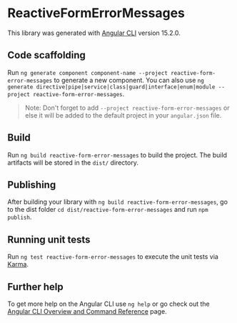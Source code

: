 # ReactiveFormErrorMessages

This library was generated with [Angular CLI](https://github.com/angular/angular-cli) version 15.2.0.

## Code scaffolding

Run `ng generate component component-name --project reactive-form-error-messages` to generate a new component. You can also use `ng generate directive|pipe|service|class|guard|interface|enum|module --project reactive-form-error-messages`.
> Note: Don't forget to add `--project reactive-form-error-messages` or else it will be added to the default project in your `angular.json` file. 

## Build

Run `ng build reactive-form-error-messages` to build the project. The build artifacts will be stored in the `dist/` directory.

## Publishing

After building your library with `ng build reactive-form-error-messages`, go to the dist folder `cd dist/reactive-form-error-messages` and run `npm publish`.

## Running unit tests

Run `ng test reactive-form-error-messages` to execute the unit tests via [Karma](https://karma-runner.github.io).

## Further help

To get more help on the Angular CLI use `ng help` or go check out the [Angular CLI Overview and Command Reference](https://angular.io/cli) page.
